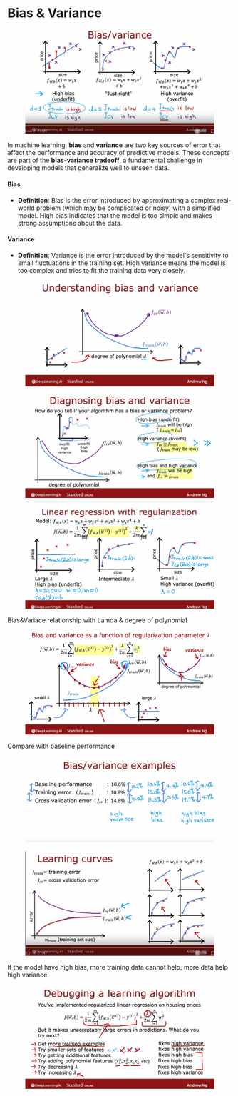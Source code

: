 # Bias & Variance

<figure><img src="../../../.gitbook/assets/image (1) (1) (1) (1) (2).png" alt=""><figcaption></figcaption></figure>

In machine learning, **bias** and **variance** are two key sources of error that affect the performance and accuracy of predictive models. These concepts are part of the **bias-variance tradeoff**, a fundamental challenge in developing models that generalize well to unseen data.

#### **Bias**

* **Definition**: Bias is the error introduced by approximating a complex real-world problem (which may be complicated or noisy) with a simplified model. High bias indicates that the model is too simple and makes strong assumptions about the data.

#### **Variance**

* **Definition**: Variance is the error introduced by the model's sensitivity to small fluctuations in the training set. High variance means the model is too complex and tries to fit the training data very closely.

<figure><img src="../../../.gitbook/assets/image (2) (1) (1) (2).png" alt=""><figcaption></figcaption></figure>

<figure><img src="../../../.gitbook/assets/image (3) (1) (2).png" alt=""><figcaption></figcaption></figure>

<figure><img src="../../../.gitbook/assets/image (4) (2).png" alt=""><figcaption></figcaption></figure>

Bias\&Variace relationship with Lamda & degree of polynomial

<figure><img src="../../../.gitbook/assets/image (6) (1) (1) (1).png" alt=""><figcaption></figcaption></figure>

Compare with baseline performance

<figure><img src="../../../.gitbook/assets/image (7) (1) (1).png" alt=""><figcaption></figcaption></figure>

<figure><img src="../../../.gitbook/assets/image (8) (1).png" alt=""><figcaption></figcaption></figure>

If the model have high bias, more training data cannot help. more data help high variance.

<figure><img src="../../../.gitbook/assets/image (9) (1).png" alt=""><figcaption></figcaption></figure>

<figure><img src="../../../.gitbook/assets/image (10) (1).png" alt=""><figcaption></figcaption></figure>

<figure><img src="../../../.gitbook/assets/image (11) (1).png" alt=""><figcaption></figcaption></figure>

<figure><img src="../../../.gitbook/assets/image (12) (1).png" alt=""><figcaption></figcaption></figure>
